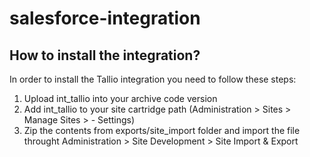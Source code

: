 # salesforce-integration


## How to install the integration?
In order to install the Tallio integration you need to follow these steps:
1. Upload int_tallio into your archive code version
2. Add int_tallio to your site cartridge path (Administration >  Sites >  Manage Sites > <Site> - Settings)  
3. Zip the contents from exports/site_import folder and import the file throught Administration > Site Development > Site Import & Export
